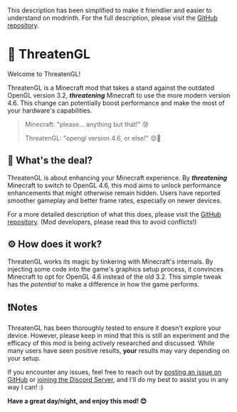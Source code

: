 This description has been simplified to make it friendlier and easier to understand on modrinth. For the full description, please visit the [GitHub repository](https://github.com/Numelon-Softworks/ThreatenGL).
# 🤬 ThreatenGL
Welcome to ThreatenGL!

ThreatenGL is a Minecraft mod that takes a stand against the outdated OpenGL version 3.2, ***threatening*** Minecraft to use the more modern version 4.6. This change can potentially boost performance and make the most of your hardware's capabilities.

> Minecraft: "please... anything but that!" 😰
>
> ThreatenGL: "opengl version 4.6, or else!" 😡🔪

## 🤨 What's the deal?
ThreatenGL is about enhancing your Minecraft experience. By ***threatening*** Minecraft to switch to OpenGL 4.6, this mod aims to unlock performance enhancements that might otherwise remain hidden. Users have reported smoother gameplay and better frame rates, especially on newer devices.

For a more detailed description of what this does, please visit the [GitHub repository](https://github.com/Numelon-Softworks/ThreatenGL). (Mod developers, please read this to avoid conflicts!)

## ⚙️ How does it work?
ThreatenGL works its magic by tinkering with Minecraft's internals. By injecting some code into the game's graphics setup process, it convinces Minecraft to opt for OpenGL 4.6 instead of the old 3.2. This simple tweak has the *potential* to make a difference in how the game performs.

## ❗Notes
ThreatenGL has been thoroughly tested to ensure it doesn't explore your device. However, please keep in mind that this is still an experiment and the efficacy of this mod is being actively researched and discussed. While many users have seen positive results, **your** results may vary depending on your setup.

If you encounter any issues, feel free to reach out by [posting an issue on GitHub](https://github.com/Numelon-Softworks/ThreatenGL/issues) or [joining the Discord Server](https://discord.gg/3eWzyjWWJc), and I'll do my best to assist you in any way I can! :)

**Have a great day/night, and enjoy this mod! 😊**